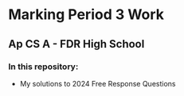 # Marking Period 3 Work
## Ap CS A - FDR High School

### In this repository:
- My solutions to 2024 Free Response Questions
